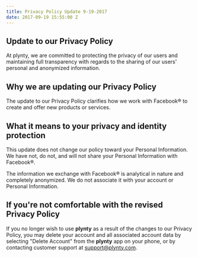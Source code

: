 ```yaml
---
title: Privacy Policy Update 9-19-2017
date: 2017-09-19 15:55:00 Z
---
```


## Update to our Privacy Policy

At plynty, we are committed to protecting the privacy of our users and maintaining full transparency with regards to the sharing of our users' personal and anonymized information.


## Why we are updating our Privacy Policy

The update to our Privacy Policy clarifies how we work with Facebook® to create and offer new products or services.


## What it means to your privacy and identity protection

This update does not change our policy toward your Personal Information. We have not, do not, and will not share your Personal Information with Facebook®.

The information we exchange with Facebook® is analytical in nature and completely anonymized. We do not associate it with your account or Personal Information.


## If you're not comfortable with the revised Privacy Policy

If you no longer wish to use **plynty** as a result of the changes to our Privacy Policy, you may delete your account and all associated account data by selecting "Delete Account" from the **plynty** app on your phone, or by contacting customer support at support@plynty.com.